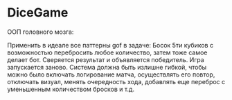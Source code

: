 # DiceGame

ООП головного мозга:

Применить в идеале все паттерны gof в задаче: Босок 5ти кубиков с возможностью перебросить любое количество, затем тоже самое делает бот. Сверяется результат и объявляется победитель. Игра запускается заново.
Система должна быть излишне гибкой, чтобы можно было включать логирование матча, осуществлять его повтор, отключать визуал, менять очередность хода, добавлять еще переброс с уменьшенным количеством бросков и т.д.
